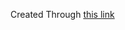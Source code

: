 Created Through [this link](https://resonant-cement-f3c.notion.site/Self-Signed-Certificates-Create-your-own-Certificate-Authority-CA-for-local-HTTPS-sites-536636144b124904a52e4ac68973bb2c)